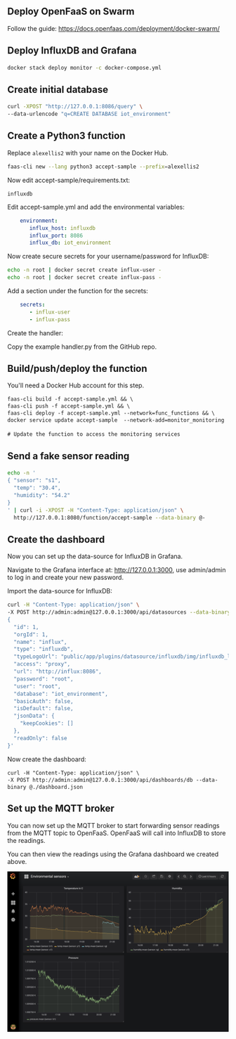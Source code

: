 ## Deploy OpenFaaS on Swarm

Follow the guide: https://docs.openfaas.com/deployment/docker-swarm/

## Deploy InfluxDB and Grafana

```bash
docker stack deploy monitor -c docker-compose.yml
```

## Create initial database

```bash
curl -XPOST "http://127.0.0.1:8086/query" \
--data-urlencode "q=CREATE DATABASE iot_environment"
```

## Create a Python3 function

Replace `alexellis2` with your name on the Docker Hub.

```bash
faas-cli new --lang python3 accept-sample --prefix=alexellis2
```

Now edit accept-sample/requirements.txt:

```
influxdb
```

Edit accept-sample.yml and add the environmental variables:


```yaml
    environment:
       influx_host: influxdb
       influx_port: 8086
       influx_db: iot_environment
```

Now create secure secrets for your username/password for InfluxDB:

```bash
echo -n root | docker secret create influx-user -
echo -n root | docker secret create influx-pass -
```

Add a section under the function for the secrets:

```yaml
    secrets:
       - influx-user
       - influx-pass
```

Create the handler:

Copy the example handler.py from the GitHub repo.

## Build/push/deploy the function

You'll need a Docker Hub account for this step.

```
faas-cli build -f accept-sample.yml && \
faas-cli push -f accept-sample.yml && \
faas-cli deploy -f accept-sample.yml --network=func_functions && \
docker service update accept-sample  --network-add=monitor_monitoring

# Update the function to access the monitoring services

```

## Send a fake sensor reading


```bash
echo -n '
{ "sensor": "s1",
  "temp": "30.4",
  "humidity": "54.2"
}
' | curl -i -XPOST -H "Content-Type: application/json" \
  http://127.0.0.1:8080/function/accept-sample --data-binary @- 
```

## Create the dashboard

Now you can set up the data-source for InfluxDB in Grafana.

Navigate to the Grafana interface at: http://127.0.0.1:3000, use admin/admin to log in and create your new password.

Import the data-source for InfluxDB:

```bash
curl -H "Content-Type: application/json" \
-X POST http://admin:admin@127.0.0.1:3000/api/datasources --data-binary '
{
  "id": 1,
  "orgId": 1,
  "name": "influx",
  "type": "influxdb",
  "typeLogoUrl": "public/app/plugins/datasource/influxdb/img/influxdb_logo.svg",
  "access": "proxy",
  "url": "http://influx:8086",
  "password": "root",
  "user": "root",
  "database": "iot_environment",
  "basicAuth": false,
  "isDefault": false,
  "jsonData": {
    "keepCookies": []
  },
  "readOnly": false
}'
```

Now create the dashboard:

```
curl -H "Content-Type: application/json" \
-X POST http://admin:admin@127.0.0.1:3000/api/dashboards/db --data-binary @./dashboard.json
```

## Set up the MQTT broker

You can now set up the MQTT broker to start forwarding sensor readings from the MQTT topic to OpenFaaS. OpenFaaS will call into InfluxDB to store the readings.

You can then view the readings using the Grafana dashboard we created above.

![](./images/sensor-dashboard.png)


